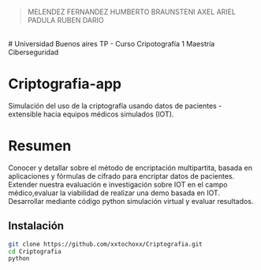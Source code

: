 <br>

> MELENDEZ FERNANDEZ HUMBERTO
> BRAUNSTENI AXEL ARIEL
> PADULA RUBEN DARIO

<br>
# Universidad Buenos aires
TP - Curso Cripotografía 1
Maestría Ciberseguridad

# Criptografia-app
Simulación del uso de la criptografía usando datos de pacientes - extensible hacia equipos médicos simulados (IOT).

# Resumen

Conocer y detallar sobre el método de encriptación multipartita, basada en aplicaciones y fórmulas de cifrado para encriptar datos de pacientes.
Extender nuestra evaluación e investigación sobre IOT en el campo médico,evaluar la viabilidad de realizar una demo basada en IOT.
Desarrollar mediante código python simulación virtual y evaluar resultados.

## Instalación

```bash
git clone https://github.com/xxtochoxx/Criptografia.git
cd Criptografia
python 
```
